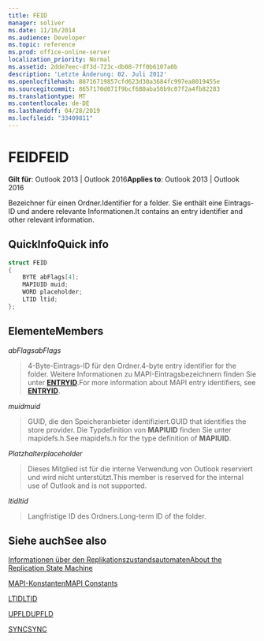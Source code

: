 ```yaml
---
title: FEID
manager: soliver
ms.date: 11/16/2014
ms.audience: Developer
ms.topic: reference
ms.prod: office-online-server
localization_priority: Normal
ms.assetid: 2dde7eec-df3d-723c-db08-7ff0b6107a0b
description: 'Letzte Änderung: 02. Juli 2012'
ms.openlocfilehash: 88716719857cfd623d30a3684fc997ea8019455e
ms.sourcegitcommit: 8657170d071f9bcf680aba50b9c07f2a4fb82283
ms.translationtype: MT
ms.contentlocale: de-DE
ms.lasthandoff: 04/28/2019
ms.locfileid: "33409811"
---
```

# <a name="feid"></a><span data-ttu-id="10aa4-103">FEID</span><span class="sxs-lookup"><span data-stu-id="10aa4-103">FEID</span></span>

 
  
<span data-ttu-id="10aa4-104">**Gilt für**: Outlook 2013 | Outlook 2016</span><span class="sxs-lookup"><span data-stu-id="10aa4-104">**Applies to**: Outlook 2013 | Outlook 2016</span></span> 
  
<span data-ttu-id="10aa4-105">Bezeichner für einen Ordner.</span><span class="sxs-lookup"><span data-stu-id="10aa4-105">Identifier for a folder.</span></span> <span data-ttu-id="10aa4-106">Sie enthält eine Eintrags-ID und andere relevante Informationen.</span><span class="sxs-lookup"><span data-stu-id="10aa4-106">It contains an entry identifier and other relevant information.</span></span>
  
## <a name="quick-info"></a><span data-ttu-id="10aa4-107">QuickInfo</span><span class="sxs-lookup"><span data-stu-id="10aa4-107">Quick info</span></span>

```cpp
struct FEID 
{ 
    BYTE abFlags[4]; 
    MAPIUID muid; 
    WORD placeholder; 
    LTID ltid; 
};
```

## <a name="members"></a><span data-ttu-id="10aa4-108">Elemente</span><span class="sxs-lookup"><span data-stu-id="10aa4-108">Members</span></span>

 <span data-ttu-id="10aa4-109">_abFlags_</span><span class="sxs-lookup"><span data-stu-id="10aa4-109">_abFlags_</span></span>
  
> <span data-ttu-id="10aa4-110">4-Byte-Eintrags-ID für den Ordner.</span><span class="sxs-lookup"><span data-stu-id="10aa4-110">4-byte entry identifier for the folder.</span></span> <span data-ttu-id="10aa4-111">Weitere Informationen zu MAPI-Eintragsbezeichnern finden Sie unter **[ENTRYID](entryid.md)**.</span><span class="sxs-lookup"><span data-stu-id="10aa4-111">For more information about MAPI entry identifiers, see **[ENTRYID](entryid.md)**.</span></span> 
    
 <span data-ttu-id="10aa4-112">_muid_</span><span class="sxs-lookup"><span data-stu-id="10aa4-112">_muid_</span></span>
  
> <span data-ttu-id="10aa4-113">GUID, die den Speicheranbieter identifiziert.</span><span class="sxs-lookup"><span data-stu-id="10aa4-113">GUID that identifies the store provider.</span></span> <span data-ttu-id="10aa4-114">Die Typdefinition von **MAPIUID** finden Sie unter mapidefs.h.</span><span class="sxs-lookup"><span data-stu-id="10aa4-114">See mapidefs.h for the type definition of **MAPIUID**.</span></span> 
    
 <span data-ttu-id="10aa4-115">_Platzhalter_</span><span class="sxs-lookup"><span data-stu-id="10aa4-115">_placeholder_</span></span>
  
> <span data-ttu-id="10aa4-116">Dieses Mitglied ist für die interne Verwendung von Outlook reserviert und wird nicht unterstützt.</span><span class="sxs-lookup"><span data-stu-id="10aa4-116">This member is reserved for the internal use of Outlook and is not supported.</span></span>
    
 <span data-ttu-id="10aa4-117">_ltid_</span><span class="sxs-lookup"><span data-stu-id="10aa4-117">_ltid_</span></span>
  
> <span data-ttu-id="10aa4-118">Langfristige ID des Ordners.</span><span class="sxs-lookup"><span data-stu-id="10aa4-118">Long-term ID of the folder.</span></span>
    
## <a name="see-also"></a><span data-ttu-id="10aa4-119">Siehe auch</span><span class="sxs-lookup"><span data-stu-id="10aa4-119">See also</span></span>



[<span data-ttu-id="10aa4-120">Informationen über den Replikationszustandsautomaten</span><span class="sxs-lookup"><span data-stu-id="10aa4-120">About the Replication State Machine</span></span>](about-the-replication-state-machine.md)
  
[<span data-ttu-id="10aa4-121">MAPI-Konstanten</span><span class="sxs-lookup"><span data-stu-id="10aa4-121">MAPI Constants</span></span>](mapi-constants.md)
  
[<span data-ttu-id="10aa4-122">LTID</span><span class="sxs-lookup"><span data-stu-id="10aa4-122">LTID</span></span>](ltid.md)
  
[<span data-ttu-id="10aa4-123">UPFLD</span><span class="sxs-lookup"><span data-stu-id="10aa4-123">UPFLD</span></span>](upfld.md)
  
[<span data-ttu-id="10aa4-124">SYNC</span><span class="sxs-lookup"><span data-stu-id="10aa4-124">SYNC</span></span>](sync.md)

